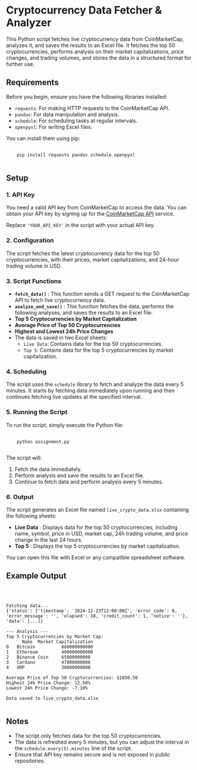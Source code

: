 # Cryptocurrency Data Fetcher & Analyzer

This Python script fetches live cryptocurrency data from CoinMarketCap, analyzes it, and saves the results to an Excel file. It fetches the top 50 cryptocurrencies, performs analysis on their market capitalizations, price changes, and trading volumes, and stores the data in a structured format for further use.

## Requirements

Before you begin, ensure you have the following libraries installed:

* `requests`: For making HTTP requests to the CoinMarketCap API.
* `pandas`: For data manipulation and analysis.
* `schedule`: For scheduling tasks at regular intervals.
* `openpyxl`: For writing Excel files.

You can install them using pip:

<pre class="!overflow-visible">
  <code class="!whitespace-pre hljs language-bash">
    pip install requests pandas schedule openpyxl
  </code>
</pre>

## Setup

### 1. API Key

You need a valid API key from CoinMarketCap to access the data. You can obtain your API key by signing up for the [CoinMarketCap API](https://coinmarketcap.com/) service.

Replace `'YOUR_API_KEY'` in the script with your actual API key.

### 2. Configuration

The script fetches the latest cryptocurrency data for the top 50 cryptocurrencies, with their prices, market capitalizations, and 24-hour trading volume in USD.

### 3. Script Functions

* **`fetch_data()`** : This function sends a GET request to the CoinMarketCap API to fetch live cryptocurrency data.
* **`analyze_and_save()`** : This function fetches the data, performs the following analyses, and saves the results to an Excel file:
* **Top 5 Cryptocurrencies by Market Capitalization**
* **Average Price of Top 50 Cryptocurrencies**
* **Highest and Lowest 24h Price Changes**
* The data is saved in two Excel sheets:
  * `Live Data`: Contains data for the top 50 cryptocurrencies.
  * `Top 5`: Contains data for the top 5 cryptocurrencies by market capitalization.

### 4. Scheduling

The script uses the `schedule` library to fetch and analyze the data every 5 minutes. It starts by fetching data immediately upon running and then continues fetching live updates at the specified interval.

### 5. Running the Script

To run the script, simply execute the Python file:

<pre class="!overflow-visible">
  <code class="!whitespace-pre hljs language-bash">
    python assignment.py
  </code>
</pre>

The script will:

1. Fetch the data immediately.
2. Perform analysis and save the results to an Excel file.
3. Continue to fetch data and perform analysis every 5 minutes.

### 6. Output

The script generates an Excel file named `live_crypto_data.xlsx` containing the following sheets:

* **Live Data** : Displays data for the top 50 cryptocurrencies, including name, symbol, price in USD, market cap, 24h trading volume, and price change in the last 24 hours.
* **Top 5** : Displays the top 5 cryptocurrencies by market capitalization.

You can open this file with Excel or any compatible spreadsheet software.

## Example Output

<pre class="!overflow-visible">
  <code class="!whitespace-pre hljs language-bash">
  
 
Fetching data...
{'status': {'timestamp': '2024-12-23T12:00:00Z', 'error_code': 0, 'error_message': '', 'elapsed': 10, 'credit_count': 1, 'notice': ''}, 'data': [...]}

--- Analysis ---
Top 5 Cryptocurrencies by Market Cap:
      Name  Market Capitalization
0   Bitcoin          880000000000
1   Ethereum         400000000000
2   Binance Coin     65000000000
3   Cardano          47000000000
4   XRP              38000000000

Average Price of Top 50 Cryptocurrencies: $1050.50
Highest 24h Price Change: 12.50%
Lowest 24h Price Change: -7.10%

Data saved to live_crypto_data.xlsx
 </code>
</pre>

## Notes

* The script only fetches data for the top 50 cryptocurrencies.
* The data is refreshed every 5 minutes, but you can adjust the interval in the `schedule.every(5).minutes` line of the script.
* Ensure that API key remains secure and is not exposed in public repositories.
